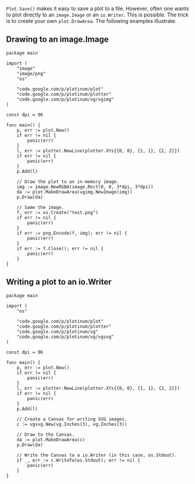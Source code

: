 `Plot.Save()` makes it easy to save a plot to a file. However, often one wants to plot directly to an `image.Image` or an `io.Writer`. This is possible. The trick is to create your own `plot.DrawArea`. The following examples illustrate.

## Drawing to an image.Image ##
```
package main

import (
	"image"
	"image/png"
	"os"

	"code.google.com/p/plotinum/plot"
	"code.google.com/p/plotinum/plotter"
	"code.google.com/p/plotinum/vg/vgimg"
)

const dpi = 96

func main() {
	p, err := plot.New()
	if err != nil {
		panic(err)
	}
	l, err := plotter.NewLine(plotter.XYs{{0, 0}, {1, 1}, {2, 2}})
	if err != nil {
		panic(err)
	}
	p.Add(l)

	// Draw the plot to an in-memory image.
	img := image.NewRGBA(image.Rect(0, 0, 3*dpi, 3*dpi))
	da := plot.MakeDrawArea(vgimg.NewImage(img))
	p.Draw(da)

	// Same the image.
	f, err := os.Create("test.png")
	if err != nil {
		panic(err)
	}
	if err := png.Encode(f, img); err != nil {
		panic(err)
	}
	if err := f.Close(); err != nil {
		panic(err)
	}
}
```

## Writing a plot to an io.Writer ##
```
package main

import (
	"os"

	"code.google.com/p/plotinum/plot"
	"code.google.com/p/plotinum/plotter"
	"code.google.com/p/plotinum/vg"
	"code.google.com/p/plotinum/vg/vgsvg"
)

const dpi = 96

func main() {
	p, err := plot.New()
	if err != nil {
		panic(err)
	}
	l, err := plotter.NewLine(plotter.XYs{{0, 0}, {1, 1}, {2, 2}})
	if err != nil {
		panic(err)
	}
	p.Add(l)

	// Create a Canvas for writing SVG images.
	c := vgsvg.New(vg.Inches(3), vg.Inches(3))

	// Draw to the Canvas.
	da := plot.MakeDrawArea(c)
	p.Draw(da)

	// Write the Canvas to a io.Writer (in this case, os.Stdout).
	if _, err := c.WriteTo(os.Stdout); err != nil {
		panic(err)
	}
}
```